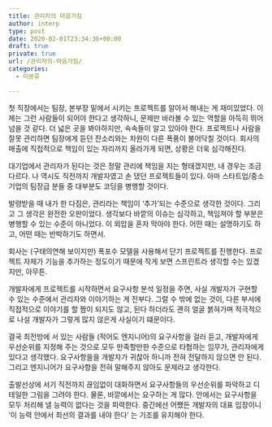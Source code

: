 ```yaml
---
title: 관리자의 마음가짐
author: interp
type: post
date: 2020-02-01T23:34:36+00:00
draft: true
private: true
url: /관리자의-마음가짐/
categories:
  - 미분류

---
```

첫 직장에서는 팀장, 본부장 밑에서 시키는 프로젝트를 알아서 해내는 게 재미있었다. 이제는 그런 사람들이 되어야 한다고 생각하니, 문제만 바라볼 수 있는 역할을 아득히 뛰어넘을 것 같다. 더 넓은 곳을 봐야하지만, 속속들이 알고 있아야 한다. 프로젝트나 사람을 잘못 관리하면 팀장에게 듣던 잔소리와는 차원이 다른 폭풍이 불어닥칠 것이다. 회사의 매출에 직접적으로 책임이 있는 자리까지 올라가게 되면, 상황은 더욱 심각해진다.

대기업에서 관리자가 된다는 것은 정말 관리에 책임을 지는 형태겠지만, 내 경우는 조금 다르다. 나 역시도 직전까지 개발자였고 손 댔던 프로젝트들이 있다. 아마 스타트업/중소기업의 팀장급 분들 중 대부분도 코딩을 병행할 것이다.

발령받을 때 내가 한 다짐은, 관리라는 책임이 &#8216;추가&#8217;되는 수준으로 생각한 것이다. 그리고 그 생각은 완전한 오판이었다. 생각보다 바깥의 이슈는 심각하고, 책임져야 할 부분은 병행할 수 있는 수준이 아니었다. 이 외압을 혼자 막아야 한다. 어떤 때는 설명하기도 하고, 어떤 때는 반박하기도 하면서.

회사는 (구태의연해 보이지만) 폭포수 모델을 사용해서 단기 프로젝트를 진행한다. 프로젝트 자체가 기능을 추가하는 정도이기 때문에 작게 보면 스프린트라 생각할 수는 있겠지만, 아무튼.

개발자에게 프로젝트를 시작하면서 요구사항 분석 일정을 주면, 사실 개발자가 구현할 수 있는 수준에서 관리자와 이야기하는 게 전부다. 그럴 수 밖에 없는 것이, 다른 부서에 직접적으로 이야기를 할 짬이 되지도 않고, 된다 하더라도 괜히 얼굴 붉혀가며 적극적으로 나설 개발자가 그렇게 많지 않은게 사실이기 떄문이다.

결국 최전방에 서 있는 사람들 (적어도 엔지니어)의 요구사항을 걸러 듣고, 개발자에게 우선순위를 지정해 주는 것으로 모두 만족할만한 수준으로 타협하는 임무가, 관리자에게 있다고 생각했다. 요구사항을을 개발자가 귀찮아 하니까 전혀 전달하지 않으면 안 된다. 그리고 엔지니어가 요구사항을 전혀 말해주지 않아도 문제라고 생각한다.

출발선상에 서기 직전까지 끊임없이 대화하면서 요구사항들의 우선순위를 파악하고 디테일한 그림을 그려야 한다. 물론, 바깥에서는 요구하는 게 많다. 안에서는 요구사항을 모두 처리해 낼 능력이 없다는 것을 피력한다. 중간에선 어쨌든 개발자의 대표 입장이니 &#8216;이 능력 안에서 최선의 결과를 내야 한다&#8217; 는 기조를 유지해야 한다.